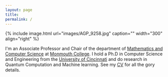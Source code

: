 ```yaml
---
layout: page
title:
permalink: /
---
```


{% include image.html url="images/AGP_9258.jpg" caption="" width="300" align="right" %}

I'm an Associate Professor and Chair of the department of [Mathematics and Computer Science](https://ou.monmouthcollege.edu/academics/math/faculty.aspx) at [Monmouth College](http://www.monmouthcollege.edu). I hold a Ph.D in Computer Science and Engineering from the [University of Cincinnati](http://www.uc.edu) and do research in Quantum Computation and Machine learning. See my [CV](/cv/) for all the gory details.
